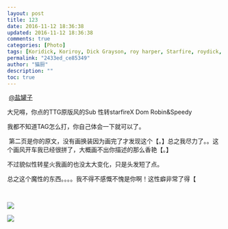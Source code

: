 ```yaml
---
layout: post
title: 123
date: 2016-11-12 18:36:38
updated: 2016-11-12 18:36:38
comments: true
categories: [Photo]
tags: [Koridick, Koriroy, Dick Grayson, roy harper, Starfire, roydick, dickroy]
permalink: "2433ed_ce85349"
author: "猫厨"
description: ""
toc: true
---
```


<p>&nbsp;<a target="_blank" loftermentionblogid="1559814" href="http://www.lofter.com/mentionredirect.do?blogId=1559814"  >@盐罐子</a>&nbsp;</p> 
<p>大兄嘚，你点的TTG原版风的Sub 性转starfireX Dom Robin&amp;Speedy</p> 
<p>我都不知道TAG怎么打，你自己体会一下就可以了。<br /></p> 
<p>&nbsp;第二页是你的原文，没有画换装因为画完了才发现这个【。】总之我尽力了。。这个画风开车我已经很拼了，大概画不出你描述的那么香艳【。】&nbsp;</p> 
<p>不过貌似性转星火我画的也没太大变化，只是头发短了点。<br /></p> 
<p>总之这个魔性的东西。。。。我不得不感慨不愧是你啊！这性癖非常了得【</p> 
<p><br /></p>

![](https://nos.netease.com/imglf1/img/cVZNdzJtQk9JV2VGUWU5WG9tNEhMR2NTb3VXTzZsd1ZBUi9uUmZjRjJQeXdlR29weVdyN0VBPT0.jpg)

![](https://nos.netease.com/imglf0/img/cVZNdzJtQk9JV2VGUWU5WG9tNEhMQ2N2eExGVDhiaWR4anI4SXdaajV4WTErdDVGcW95TXdRPT0.jpg)
